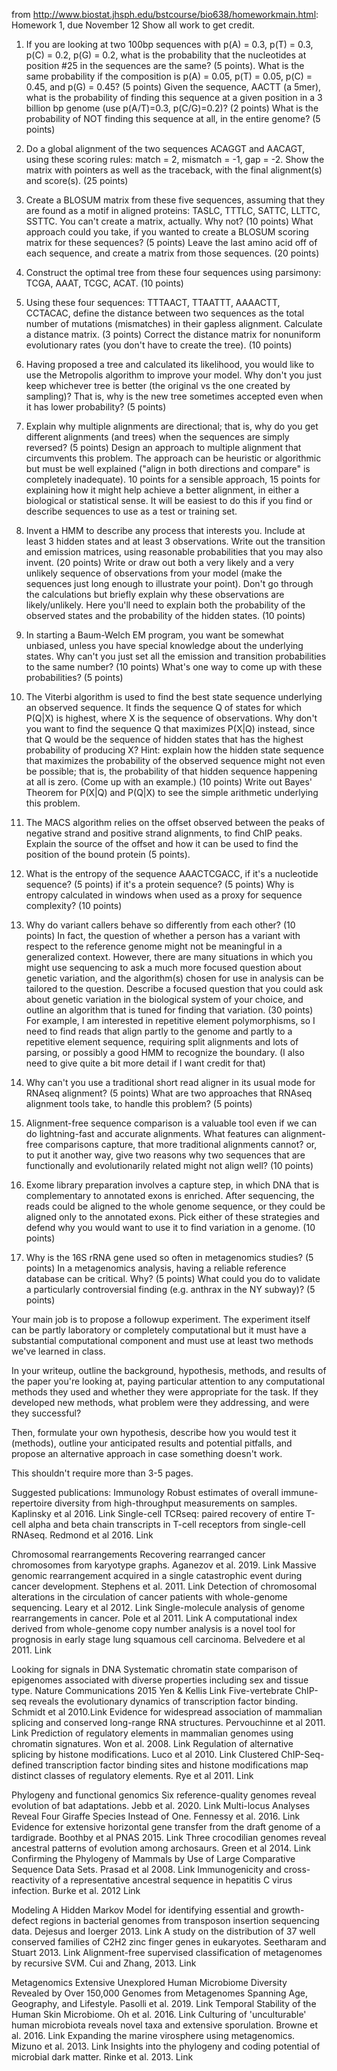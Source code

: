 from http://www.biostat.jhsph.edu/bstcourse/bio638/homeworkmain.html:
Homework 1, due November 12
Show all work to get credit.


1. If you are looking at two 100bp sequences with p(A) = 0.3, p(T) = 0.3, p(C) = 0.2, p(G) = 0.2, what is the probability that the nucleotides at position #25 in the sequences are the same? (5 points). What is the same probability if the composition is p(A) = 0.05, p(T) = 0.05, p(C) = 0.45, and p(G) = 0.45? (5 points)
Given the sequence, AACTT (a 5mer), what is the probability of finding this sequence at a given position in a 3 billion bp genome (use p(A/T)=0.3, p(C/G)=0.2)? (2 points) What is the probability of NOT finding this sequence at all, in the entire genome? (5 points) 

2. Do a global alignment of the two sequences ACAGGT and AACAGT, using these scoring rules: match = 2, mismatch = -1, gap = -2. Show the matrix with pointers as well as the traceback, with the final alignment(s) and score(s). (25 points)

3. Create a BLOSUM matrix from these five sequences, assuming that they are found as a motif in aligned proteins: TASLC, TTTLC, SATTC, LLTTC, SSTTC. You can't create a matrix, actually. Why not? (10 points) What approach could you take, if you wanted to create a BLOSUM scoring matrix for these sequences? (5 points) Leave the last amino acid off of each sequence, and create a matrix from those sequences. (20 points)

4. Construct the optimal tree from these four sequences using parsimony: TCGA, AAAT, TCGC, ACAT. (10 points)

5. Using these four sequences: TTTAACT, TTAATTT, AAAACTT, CCTACAC, define the distance between two sequences as the total number of mutations (mismatches) in their gapless alignment. Calculate a distance matrix. (3 points) Correct the distance matrix for nonuniform evolutionary rates (you don't have to create the tree). (10 points) 

6. Having proposed a tree and calculated its likelihood, you would like to use the Metropolis algorithm to improve your model. Why don't you just keep whichever tree is better (the original vs the one created by sampling)? That is, why is the new tree sometimes accepted even when it has lower probability? (5 points)


1. Explain why multiple alignments are directional; that is, why do you get different alignments (and trees) when the sequences are simply reversed? (5 points) Design an approach to multiple alignment that circumvents this problem. The approach can be heuristic or algorithmic but must be well explained ("align in both directions and compare" is completely inadequate). 10 points for a sensible approach, 15 points for explaining how it might help achieve a better alignment, in either a biological or statistical sense. It will be easiest to do this if you find or describe sequences to use as a test or training set. 

2. Invent a HMM to describe any process that interests you. Include at least 3 hidden states and at least 3 observations. Write out the transition and emission matrices, using reasonable probabilities that you may also invent. (20 points) Write or draw out both a very likely and a very unlikely sequence of observations from your model (make the sequences just long enough to illustrate your point). Don't go through the calculations but briefly explain why these observations are likely/unlikely. Here you'll need to explain both the probability of the observed states and the probability of the hidden states. (10 points)

3. In starting a Baum-Welch EM program, you want be somewhat unbiased, unless you have special knowledge about the underlying states. Why can't you just set all the emission and transition probabilities to the same number? (10 points) What's one way to come up with these probabilities? (5 points) 

4. The Viterbi algorithm is used to find the best state sequence underlying an observed sequence. It finds the sequence Q of states for which P(Q|X) is highest, where X is the sequence of observations. Why don't you want to find the sequence Q that maximizes P(X|Q) instead, since that Q would be the sequence of hidden states that has the highest probability of producing X? Hint: explain how the hidden state sequence that maximizes the probability of the observed sequence might not even be possible; that is, the probability of that hidden sequence happening at all is zero. (Come up with an example.) (10 points) Write out Bayes' Theorem for P(X|Q) and P(Q|X) to see the simple arithmetic underlying this problem.

5. The MACS algorithm relies on the offset observed between the peaks of negative strand and positive strand alignments, to find ChIP peaks. Explain the source of the offset and how it can be used to find the position of the bound protein (5 points).

6. What is the entropy of the sequence AAACTCGACC, if it's a nucleotide sequence? (5 points) if it's a protein sequence? (5 points) Why is entropy calculated in windows when used as a proxy for sequence complexity? (10 points)




1. Why do variant callers behave so differently from each other? (10 points) In fact, the question of whether a person has a variant with respect to the reference genome might not be meaningful in a generalized context. However, there are many situations in which you might use sequencing to ask a much more focused question about genetic variation, and the algorithm(s) chosen for use in analysis can be tailored to the question. Describe a focused question that you could ask about genetic variation in the biological system of your choice, and outline an algorithm that is tuned for finding that variation. (30 points) For example, I am interested in repetitive element polymorphisms, so I need to find reads that align partly to the genome and partly to a repetitive element sequence, requiring split alignments and lots of parsing, or possibly a good HMM to recognize the boundary. (I also need to give quite a bit more detail if I want credit for that)

2. Why can't you use a traditional short read aligner in its usual mode for RNAseq alignment? (5 points) What are two approaches that RNAseq alignment tools take, to handle this problem? (5 points) 

3. Alignment-free sequence comparison is a valuable tool even if we can do lightning-fast and accurate alignments. What features can alignment-free comparisons capture, that more traditional alignments cannot? or, to put it another way, give two reasons why two sequences that are functionally and evolutionarily related might not align well? (10 points) 

4. Exome library preparation involves a capture step, in which DNA that is complementary to annotated exons is enriched. After sequencing, the reads could be aligned to the whole genome sequence, or they could be aligned only to the annotated exons. Pick either of these strategies and defend why you would want to use it to find variation in a genome. (10 points)

5. Why is the 16S rRNA gene used so often in metagenomics studies? (5 points) In a metagenomics analysis, having a reliable reference database can be critical. Why? (5 points) What could you do to validate a particularly controversial finding (e.g. anthrax in the NY subway)? (5 points)



Your main job is to propose a followup experiment. The experiment itself can be partly laboratory or completely computational but it must have a substantial computational component and must use at least two methods we've learned in class. 

In your writeup, outline the background, hypothesis, methods, and results of the paper you're looking at, paying particular attention to any computational methods they used and whether they were appropriate for the task. If they developed new methods, what problem were they addressing, and were they successful?

Then, formulate your own hypothesis, describe how you would test it (methods), outline your anticipated results and potential pitfalls, and propose an alternative approach in case something doesn't work.

This shouldn't require more than 3-5 pages.

Suggested publications:
Immunology
Robust estimates of overall immune-repertoire diversity from high-throughput measurements on samples. Kaplinsky et al 2016. Link
Single-cell TCRseq: paired recovery of entire T-cell alpha and beta chain transcripts in T-cell receptors from single-cell RNAseq. Redmond et al 2016. Link

Chromosomal rearrangements
Recovering rearranged cancer chromosomes from karyotype graphs. Aganezov et al. 2019. Link
Massive genomic rearrangement acquired in a single catastrophic event during cancer development. Stephens et al. 2011. Link
Detection of chromosomal alterations in the circulation of cancer patients with whole-genome sequencing. Leary et al 2012. Link
Single-molecule analysis of genome rearrangements in cancer. Pole et al 2011. Link
A computational index derived from whole-genome copy number analysis is a novel tool for prognosis in early stage lung squamous cell carcinoma. Belvedere et al 2011. Link

Looking for signals in DNA
Systematic chromatin state comparison of epigenomes associated with diverse properties including sex and tissue type. Nature Communications 2015 Yen & Kellis Link
Five-vertebrate ChIP-seq reveals the evolutionary dynamics of transcription factor binding. Schmidt et al 2010.Link
Evidence for widespread association of mammalian splicing and conserved long-range RNA structures. Pervouchinne et al 2011. Link
Prediction of regulatory elements in mammalian genomes using chromatin signatures. Won et al. 2008. Link
Regulation of alternative splicing by histone modifications. Luco et al 2010. Link
Clustered ChIP-Seq-defined transcription factor binding sites and histone modifications map distinct classes of regulatory elements. Rye et al 2011. Link

Phylogeny and functional genomics
Six reference-quality genomes reveal evolution of bat adaptations. Jebb et al. 2020. Link
Multi-locus Analyses Reveal Four Giraffe Species Instead of One. Fennessy et al. 2016. Link
Evidence for extensive horizontal gene transfer from the draft genome of a tardigrade. Boothby et al PNAS 2015. Link
Three crocodilian genomes reveal ancestral patterns of evolution among archosaurs. Green et al 2014. Link
Confirming the Phylogeny of Mammals by Use of Large Comparative Sequence Data Sets. Prasad et al 2008. Link
Immunogenicity and cross-reactivity of a representative ancestral sequence in hepatitis C virus infection. Burke et al. 2012 Link

Modeling
A Hidden Markov Model for identifying essential and growth-defect regions in bacterial genomes from transposon insertion sequencing data. Dejesus and Ioerger 2013. Link
A study on the distribution of 37 well conserved families of C2H2 zinc finger genes in eukaryotes. Seetharam and Stuart 2013. Link
Alignment-free supervised classification of metagenomes by recursive SVM. Cui and Zhang, 2013. Link

Metagenomics
Extensive Unexplored Human Microbiome Diversity Revealed by Over 150,000 Genomes from Metagenomes Spanning Age, Geography, and Lifestyle. Pasolli et al. 2019. Link
Temporal Stability of the Human Skin Microbiome. Oh et al. 2016. Link
Culturing of 'unculturable' human microbiota reveals novel taxa and extensive sporulation. Browne et al. 2016. Link
Expanding the marine virosphere using metagenomics. Mizuno et al. 2013. Link
Insights into the phylogeny and coding potential of microbial dark matter. Rinke et al. 2013. Link